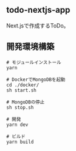 ## todo-nextjs-app
Next.jsで作成するToDo。  

## 開発環境構築
```shell
# モジュールインストール
yarn

# DockerでMongoDBを起動
cd ./docker/
sh start.sh

# MongoDBの停止
sh stop.sh

# 開発
yarn dev

# ビルド
yarn build
```
